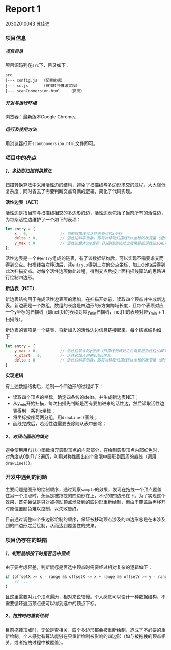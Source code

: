 # Report 1

20302010043 苏佳迪

### 项目信息

##### 项目目录

项目源码列在`src`下，目录如下：

```text
src
|--- config.js	（配置数据）
|--- sc.js		（扫描转换算法实现）
|--- scanConversion.html	（页面）
```

##### 开发与运行环境

浏览器：最新版本Google Chrome。

##### 运行及使用方法

用浏览器打开`scanConversion.html`文件即可。

### 项目中的亮点

##### 1、多边形扫描转换算法

扫描转换算法中采用活性边的结构，避免了扫描线与多边形求交的过程，大大降低复杂度；同时省去了需要判断交点奇偶的逻辑，简化了代码实现。

**活性边表（AET）**

活性边是指当前与扫描线相交的多边形的边，活性边表包括了当前所有的活性边，为每条活性边维护了一个如下的表项：

```javascript
let entry = {
    x : 0,				// 当前扫描线与活性边交点的x坐标
    delta : 0,			// 活性边斜率倒数，即每次移动扫描线时x坐标的改变量（避免求交运算）
    y_max : 0			// 活性边最大的y坐标（扫描线到该处之后需要把活性边从AET中去掉）
};
```

活性边表是一个由`entry`组成的链表，有了该数据结构后，可以实现不需要求交而得到交点。扫描线每次移动后，读`entry.x`得到上次的交点坐标，加上delta后得到此次扫描交点。对每个活性边项做此过程，得到交点后按上面扫描线算法的思路进行绘制四边形。

**新边表（NET）**

新边表结构用于完成活性边表项的添加，在扫描开始前，读取四个顶点并生成新边表。新边表是一个数组，数组的长度是四边形的y方向跨域长度，且每个表项对应一个y坐标的扫描线（即net[0]的表项对应y<sub>min</sub>扫描线，net[1]的表项对应y<sub>min</sub> + 1扫描线）。

新边表的表项是一个链表，将新加入的活性边边信息链接起来，每个结点结构如下：

```js
let entry = {
    y_max : 0,			// 活性边最大的y坐标（扫描线到该处之后需要把活性边从AET中去掉）
    x_start : 0,		// 活性边加入时的起始x坐标
    delta : 0			// 活性边斜率倒数，即每次移动扫描线时x坐标的改变量（避免求交运算）
}
```

**实现逻辑**

有上述数据结构后，绘制一个四边形的过程如下：

- 读取四个顶点的坐标，确定四条线的delta，并生成新边表NET；
- 从y<sub>min</sub>开始扫描，每次扫描先判断是否有要加进来的活性边，然后读取活性边表得到一系列x坐标；
- 将坐标按序两两分组，用`drawLine()`画线；
- 画线完成后，若活性边需要去除则从表中删除；

##### 2、对顶点圆形的填充

避免使用用`fill()`函数填充圆形顶点的内部部分，在绘制圆形顶点内部红色时，对角度从0到Π / 2遍历，利用对称性画出四个象限中圆形到圆周的直线（调用`drawLine()`）。

### 开发中遇到的问题

主要问题是图形的绘制顺序，通过观察`sample`的效果，发现在拖拽一个顶点覆盖住另一个顶点时，永远是被拖拽的四边形在上，不动的四边形在下。为了实现这个效果，首先尝试是只对被拖动顶点涉及到的四边形重新绘制，但由于覆盖后再移开时原位置颜色难以控制，以失败告终。

目前通过调整四个多边形绘制的顺序，保证被移动顶点涉及的四边形总是在未涉及到的四边形之后绘制，从而达到覆盖住的效果。

### 项目仍存在的缺陷

##### 1、判断鼠标按下时是否选中顶点

由于要考虑容差，判断鼠标是否选中顶点时需要经过相对复杂的逻辑如下：

```js
if (offsetX >= x - range && offsetX <= x + range && offsetY >= y - range && offsetY <= y + range) {
    // ...
}
```

且这里需要对九个顶点遍历，相对来说较慢。个人感觉可以设计一种数据结构，不需要循环遍历顶点便可以得到选中的顶点下标。

##### 2、拖拽时的重新绘制

目前拖拽顶点时，无论是否相关，四个多边形都会被重新绘制，造成了不必要的重新绘制。个人感觉有算法能够在只重新绘制被影响的四边形（如与被拖拽的顶点相关，或者拖拽过程中被覆盖）。

